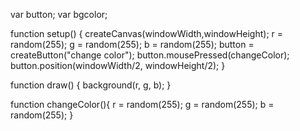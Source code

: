 var button;
var bgcolor;

function setup() { 
  createCanvas(windowWidth,windowHeight);
  r = random(255);
  g = random(255);
  b = random(255);
  button = createButton("change color");
  button.mousePressed(changeColor);
  button.position(windowWidth/2, windowHeight/2);
} 

function draw() { 
  background(r, g, b);
}

function changeColor(){
  r = random(255);
  g = random(255);
  b = random(255);
}
